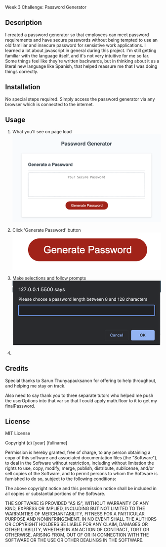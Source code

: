 Week 3 Challenge: Password Generator

## Description

I created a password generator so that employees can meet password requirements and have secure passwords without being tempted to use an old familiar and insecure password for sensistive work applications. I learned a lot about javascript in general during this project. I'm still getting familiar with the language itself, and it's not very intuitive for me so far. Some things feel like they're written backwards, but in thinking about it as a literal new language like Spanish, that helped reassure me that I was doing things correctly. 

## Installation

No special steps required. Simply access the password generator via any browser which is connected to the internet.

## Usage

1. What you'll see on page load
![Screenshot of entire page](Assets/images/page_load.png)

2. Click 'Generate Password' button
![Screenshot of generate password button](Assets/images/click_button.png)

3. Make selections and follow prompts
![Screenshot of selection](Assets/images/follow_prompts.png)

4. 


## Credits

Special thanks to Sarun Thunyapauksanon for offering to help throughout, and helping me stay on track.

Also need to say thank you to three separate tutors who helped me push the userOptions into that var so that I could apply math.floor to it to get my finalPassword.

## License

MIT License

Copyright (c) [year] [fullname]

Permission is hereby granted, free of charge, to any person obtaining a copy
of this software and associated documentation files (the "Software"), to deal
in the Software without restriction, including without limitation the rights
to use, copy, modify, merge, publish, distribute, sublicense, and/or sell
copies of the Software, and to permit persons to whom the Software is
furnished to do so, subject to the following conditions:

The above copyright notice and this permission notice shall be included in all
copies or substantial portions of the Software.

THE SOFTWARE IS PROVIDED "AS IS", WITHOUT WARRANTY OF ANY KIND, EXPRESS OR
IMPLIED, INCLUDING BUT NOT LIMITED TO THE WARRANTIES OF MERCHANTABILITY,
FITNESS FOR A PARTICULAR PURPOSE AND NONINFRINGEMENT. IN NO EVENT SHALL THE
AUTHORS OR COPYRIGHT HOLDERS BE LIABLE FOR ANY CLAIM, DAMAGES OR OTHER
LIABILITY, WHETHER IN AN ACTION OF CONTRACT, TORT OR OTHERWISE, ARISING FROM,
OUT OF OR IN CONNECTION WITH THE SOFTWARE OR THE USE OR OTHER DEALINGS IN THE
SOFTWARE.
